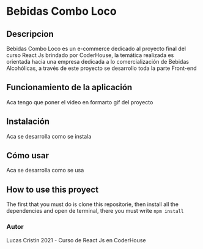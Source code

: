 # Bebidas Combo Loco 
## Descripcion 
Bebidas Combo Loco es un e-commerce dedicado al proyecto final del curso React Js brindado por CoderHouse, la temática realizada es orientada hacia una empresa dedicada a lo comercialización de Bebidas Alcohólicas, a través de este proyecto se desarrollo toda la parte Front-end
## Funcionamiento de la aplicación
Aca tengo que poner el video en formarto gif del proyecto
## Instalación
Aca se desarrolla como se instala 
## Cómo usar
Aca se desarrolla como se usa 
## How to use this proyect
The first that you must do is clone this repositorie, then install all the dependencies and open de terminal, there you must write `npm install`
### Autor
Lucas Cristin
2021 - Curso de React Js en CoderHouse